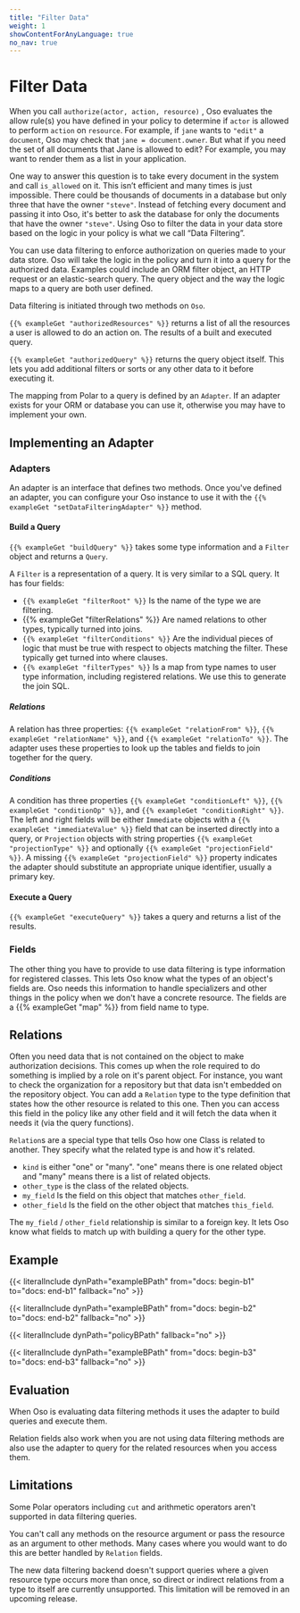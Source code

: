 ```yaml
---
title: "Filter Data"
weight: 1
showContentForAnyLanguage: true
no_nav: true
---
```


# Filter Data

When you call `authorize(actor, action, resource)` , Oso evaluates the allow
rule(s) you have defined in your policy to determine if `actor` is allowed
to perform `action` on `resource`.  For example, if `jane` wants to `"edit"`
a `document`, Oso may check that `jane = document.owner`.  But what if you
need the set of all documents that Jane is allowed to edit?  For example, you
may want to render them as a list in your application.

One way to answer this question is to take every document in the system and
call `is_allowed` on it. This isn’t efficient and many times is just
impossible. There could be thousands of documents in a database but only three
that have the owner `"steve"`. Instead of fetching every document and passing
it into Oso, it's better to ask the database for only the documents that
have the owner `"steve"`. Using Oso to filter the data in your data
store based on the logic in your policy is what we call “Data Filtering”.

You can use data filtering to enforce authorization on queries made to your data
store. Oso will take the logic in the policy and turn it into a query for the
authorized data. Examples could include an ORM filter object, an HTTP request or
an elastic-search query. The query object and the way the logic maps to a query
are both user defined.

Data filtering is initiated through two methods on `Oso`.

`{{% exampleGet "authorizedResources" %}}` returns a list of all the
resources a user is allowed to do an action on. The results of a built and
executed query.

`{{% exampleGet "authorizedQuery" %}}` returns the query object itself.
This lets you add additional filters or sorts or any other data to it before
executing it.

The mapping from Polar to a query is defined by an `Adapter`. If an adapter exists
for your ORM or database you can use it, otherwise you may have to implement your own.

## Implementing an Adapter

### Adapters

An adapter is an interface that defines two methods. Once you've defined an adapter, you
can configure your Oso instance to use it with the
`{{% exampleGet "setDataFilteringAdapter" %}}` method.

#### Build a Query

`{{% exampleGet "buildQuery" %}}` takes some type information and a `Filter` object and returns a `Query`.

A `Filter` is a representation of a query. It is very similar to a SQL query.
It has four fields:

- `{{% exampleGet "filterRoot" %}}` Is the name of the type we are filtering.
- {{% exampleGet "filterRelations" %}} Are named relations to other types, typically turned into joins.
- `{{% exampleGet "filterConditions" %}}` Are the individual pieces of logic that must be true with respect to objects
  matching the filter. These typically get turned into where clauses.
- `{{% exampleGet "filterTypes" %}}` Is a map from type names to user type information, including registered relations.
  We use this to generate the join SQL.

##### Relations

A relation has three properties: `{{% exampleGet "relationFrom" %}}`, `{{% exampleGet "relationName" %}}`, and `{{% exampleGet "relationTo" %}}`.
The adapter uses these properties to look up the tables and fields to join together for
the query.

##### Conditions

A condition has three properties `{{% exampleGet "conditionLeft" %}}`, `{{% exampleGet "conditionOp" %}}`, and `{{% exampleGet "conditionRight" %}}`.
The left and right fields will be either `Immediate` objects with a `{{% exampleGet "immediateValue" %}}` field that can
be inserted directly into a query, or `Projection` objects with string properties
`{{% exampleGet "projectionType" %}}` and optionally `{{% exampleGet "projectionField" %}}`. A
missing `{{% exampleGet "projectionField" %}}` property indicates the adapter should substitute
an appropriate unique identifier, usually a primary key.

#### Execute a Query

`{{% exampleGet "executeQuery" %}}` takes a query and returns a list of the results.

### Fields

The other thing you have to provide to use data filtering is type information
for registered classes. This lets Oso know what the types of an object's fields
are. Oso needs this information to handle specializers and other things in the
policy when we don't have a concrete resource. The fields are a 
{{% exampleGet "map" %}} from field name to type.

## Relations

Often you need data that is not contained on the object to make
authorization decisions. This comes up when the role required to
do something is implied by a role on it's parent object. For instance,
you want to check the organization for a repository but that data isn't
embedded on the repository object. You can add a `Relation` type to the type
definition that states how the other resource is related to this one. Then
you can access this field in the policy like any other field and it will
fetch the data when it needs it (via the query functions).

`Relation`s are a special type that tells Oso how one Class is related to
another. They specify what the related type is and how it's related.

- `kind` is either "one" or "many". "one" means there is one related object and
      "many" means there is a list of related objects.
- `other_type` is the class of the related objects.
- `my_field` Is the field on this object that matches `other_field`.
- `other_field` Is the field on the other object that matches `this_field`.

The `my_field` / `other_field` relationship is similar to a foreign key. It lets Oso
know what fields to match up with building a query for the other type.

## Example

{{< literalInclude
      dynPath="exampleBPath"
      from="docs: begin-b1"
      to="docs: end-b1"
      fallback="no" >}}

{{< literalInclude
      dynPath="exampleBPath"
      from="docs: begin-b2"
      to="docs: end-b2"
      fallback="no" >}}

{{< literalInclude
      dynPath="policyBPath"
      fallback="no" >}}

{{< literalInclude
      dynPath="exampleBPath"
      from="docs: begin-b3"
      to="docs: end-b3"
      fallback="no" >}}

## Evaluation
When Oso is evaluating data filtering methods it uses the adapter to build queries
and execute them.

Relation fields also work when you are not using data filtering methods are also
use the adapter to query for the related resources when you access them.


## Limitations

Some Polar operators including `cut` and arithmetic operators aren't supported in
data filtering queries.

You can't call any methods on the resource argument or pass the resource as an
argument to other methods. Many cases where you would want to do this are better
handled by `Relation` fields.

The new data filtering backend doesn't support queries where a given resource
type occurs more than once, so direct or indirect relations from a type to itself
are currently unsupported. This limitation will be removed in an upcoming release.

